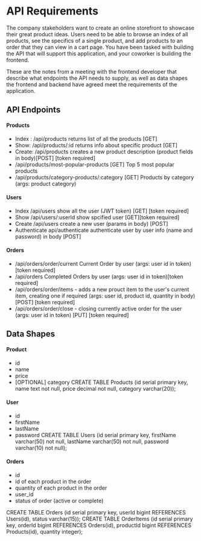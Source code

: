 # API Requirements
The company stakeholders want to create an online storefront to showcase their great product ideas. Users need to be able to browse an index of all products, see the specifics of a single product, and add products to an order that they can view in a cart page. You have been tasked with building the API that will support this application, and your coworker is building the frontend.

These are the notes from a meeting with the frontend developer that describe what endpoints the API needs to supply, as well as data shapes the frontend and backend have agreed meet the requirements of the application. 

## API Endpoints
#### Products
- Index : /api/products returns list of all the products [GET]
- Show: /api/products/:id returns info about specific product [GET]
- Create: /api/products creates a new product description (product fields in body)[POST] [token required]
-  /api/products/most-popular-products [GET] Top 5 most popular products 
-  /api/products/category-products/:category [GET] Products by category (args: product category)


#### Users
- Index /api/users show all the user (JWT token) [GET] [token required]
- Show /api/users/:userId show spcified user [GET][token required]
- Create /api/users create a new user (params in body) [POST] 
- Authenticate api/authenticate authenticate user by user info (name and password) in body [POST]


#### Orders
- /api/orders/order/current Current Order by user (args: user id in token) [token required]
- /api/orders Completed Orders by user (args: user id in token)[token required]
- /api/orders/order/items - adds a new prouct item to the user's current item, creating one if required (args: user id, product id, quantity in body) [POST] [token required]
- /api/orders/order/close - closing currently active order for the user (args: user id in token) [PUT] [token required]


## Data Shapes
#### Product
-  id
- name
- price
- [OPTIONAL] category
CREATE TABLE Products (id serial primary key, name text not null, price decimal not null, category varchar(20));

#### User
- id
- firstName
- lastName
- password
CREATE TABLE Users (id serial primary key, firstName varchar(50) not null, lastName varchar(50) not null, password varchar(10) not null);

#### Orders
- id
- id of each product in the order
- quantity of each product in the order
- user_id
- status of order (active or complete)

CREATE TABLE Orders (id serial primary key, userId bigint REFERENCES Users(id), status varchar(15));
CREATE TABLE OrderItems (id serial primary key, orderId bigint REFERENCES Orders(id), productId bigint REFERENCES Products(id), quantity integer);
